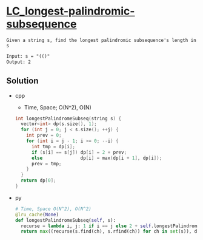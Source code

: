 # [LC_longest-palindromic-subsequence](https://leetcode.com/problems/longest-palindromic-subsequence)

```en
Given a string s, find the longest palindromic subsequence's length in s
```

```txt
Input: s = "(()"
Output: 2

```

## Solution

* cpp
  * Time, Space; O(N^2), O(N)

  ```cpp
  int longestPalindromeSubseq(string s) {
    vector<int> dp(s.size(), 1);
    for (int j = 0; j < s.size(); ++j) {
      int prev = 0;
      for (int i = j - 1; i >= 0; --i) {
        int tmp = dp[i];
        if (s[i] == s[j]) dp[i] = 2 + prev;
        else              dp[i] = max(dp[i + 1], dp[i]);
        prev = tmp;
      }
    }
    return dp[0];
  }
  ```

* py

  ```py
  # Time, Space O(N^2), O(N^2)
  @lru_cache(None)
  def longestPalindromeSubseq(self, s):
    recurse = lambda i, j: 1 if i == j else 2 + self.longestPalindromeSubseq(s[i+1:j])
    return max((recurse(s.find(ch), s.rfind(ch)) for ch in set(s)), default=0)
  ```
